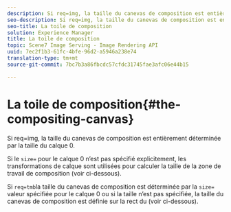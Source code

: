 ```yaml
---
description: Si req=img, la taille du canevas de composition est entièrement déterminée par la taille du calque 0.
seo-description: Si req=img, la taille du canevas de composition est entièrement déterminée par la taille du calque 0.
seo-title: La toile de composition
solution: Experience Manager
title: La toile de composition
topic: Scene7 Image Serving - Image Rendering API
uuid: 7ec2f1b3-61fc-4bfe-96d2-a5946a238e74
translation-type: tm+mt
source-git-commit: 7bc7b3a86fbcdc57cfdc31745fae3afc06e44b15

---
```



# La toile de composition{#the-compositing-canvas}

Si req=img, la taille du canevas de composition est entièrement déterminée par la taille du calque 0.

Si le `size=` pour le calque 0 n’est pas spécifié explicitement, les transformations de calque sont utilisées pour calculer la taille de la zone de travail de composition (voir ci-dessous).

Si `req=tmb`la taille du canevas de composition est déterminée par la `size=` valeur spécifiée pour le calque 0 ou si la taille n’est pas spécifiée, la taille du canevas de composition est définie sur la  rect du (voir ci-dessous).
